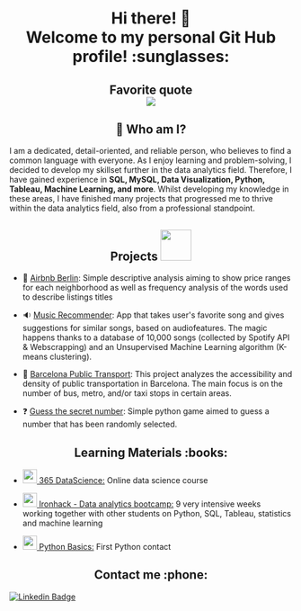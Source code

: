 <h1 align="center">Hi there! 👋 <br />Welcome to my personal Git Hub profile! :sunglasses:</h1>
<h2 align="center">Favorite quote <br /><img src="https://i.ibb.co/XDNrzqN/done-is-better-than-perfect.png" /></h2>
<h2 align="center">🌱 Who am I?</h2>


I am a dedicated, detail-oriented, and reliable person, who believes to find a common language with everyone. 
As I enjoy learning and problem-solving, I decided to develop my skillset further in the data analytics field. Therefore, I have gained experience in <strong>SQL, MySQL, Data Visualization, Python, Tableau, Machine Learning, and more</strong>. Whilst developing my knowledge in these areas, I have finished many projects that progressed me to thrive within the data analytics field, also from a professional standpoint.



<h2 align="center">Projects <img src="https://drsreturns.com/wp-content/uploads/drs-special-projects-icon.png" width="55" /></h2>

* :city_sunrise: [Airbnb Berlin](https://github.com/Nikolov-A/Ironhack-Projects/tree/main/W5%20-%20Airbnb%20Berlin): Simple descriptive analysis aiming to show price ranges for each neighborhood as well as frequency analysis of the words used to describe listings titles

* :sound: [Music Recommender](https://github.com/Nikolov-A/Ironhack-Projects/tree/main/W3%20-%20Spotify%20music%20recommender): App that takes user's favorite song and gives suggestions for similar songs, based on audiofeatures. The magic happens thanks to a database of 10,000 songs (collected by Spotify API & Webscrapping) and an Unsupervised Machine Learning algorithm (K-means clustering).

* :bus: [Barcelona Public Transport](https://github.com/Nikolov-A/Ironhack-Projects/tree/main/W2%20-%20Barcelona%20public%20transport): This project analyzes the accessibility and density of public transportation in Barcelona. The main focus is on the number of bus, metro, and/or taxi stops in certain areas.

* :question: [Guess the secret number](https://github.com/Nikolov-A/Ironhack-Projects/tree/main/W1%20-%20Python%20game): Simple python game aimed to guess a number that has been randomly selected. 

<h2 align="center">Learning Materials :books:</h2>

* <a href="https://github.com/Nikolov-A/365-Data-Science"><img src="https://pbs.twimg.com/profile_images/1030338267697168385/GQxUachN_400x400.jpg" width="25" /> 365 DataScience:</a> Online data science course 

* <a href="https://github.com/Nikolov-A/Ironhack-Labs"><img src="https://i.ibb.co/kxHq0Jd/Ironhack-Icon-png.png" width="25" /> Ironhack - Data analytics bootcamp:</a> 9 very intensive weeks working together with other students on Python, SQL, Tableau, statistics and machine learning

* <a href="https://github.com/Nikolov-A/Python-Basics"><img src="https://camo.githubusercontent.com/26043b6db7e2aee509448570c835702e9cd39397b53b18ac86b2b11090d08c26/68747470733a2f2f63646e2e737667706f726e2e636f6d2f6c6f676f732f707974686f6e2e737667" width="25" /> Python Basics:</a> First Python contact


<h2 align="center">Contact me :phone:</h2

[![Linkedin Badge](https://img.shields.io/badge/-Aleksandar_Nikolov-blue?style=flat-square&logo=Linkedin&logoColor=white&link=https://www.linkedin.com/in/aleksandar-nikolov-//)](https://www.linkedin.com/in/aleksandar-nikolov-//)
